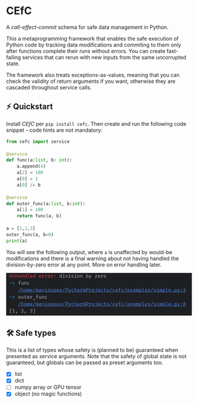 # CEfC

A *call-effect-commit* schema for safe data management in Python.

This a metaprogramming framework that enables the safe execution
of Python code by tracking data modifications and commiting to them
only after functions complete their runs without errors. You can 
create fast-failing services that can rerun with new inputs from the
same uncorrupted state. 

The framework also treats exceptions-as-values, meaning that you can
check the validity of return arguments if you want, otherwise they
are cascaded throughout service calls.


## :zap: Quickstart

Install *CEfC* per `pip install cefc`. Then create and run the
following code snippet - code hints are not mandatory:

```python
from cefc import service

@service
def func(a:list, b: int):
    a.append(4)
    a[2] = 100
    a[0] = 1
    a[0] /= b

@service
def outer_func(a:list, b:int):
    a[1] = 100
    return func(a, b)

a = [1,2,3]
outer_func(a, b=0)
print(a)
```

You will see the following output, where `a` is unaffected by would-be
modifications and there is a final warning about not having handled the
division-by-zero error at any point. More on error handling later.

![Error example](docs/error.png)


## :hammer_and_wrench: Safe types

This is a list of types whose safety is (planned to be) guaranteed 
when presented as service arguments. Note that the safety of global state 
is not guaranteed, but globals can be passed as preset arguments too.

- [x] list
- [x] dict
- [ ] numpy array or GPU tensor
- [x] object (no magic functions)